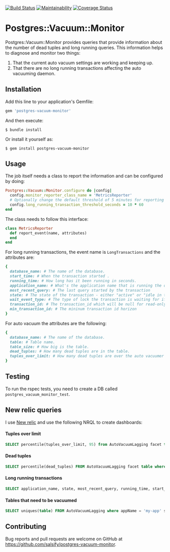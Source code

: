 [![Build Status](https://circleci.com/gh/salsify/postgres-vacuum-monitor.svg?style=svg)](https://circleci.com/gh/salsify/postgres-vacuum-monitor)
[![Maintainability](https://api.codeclimate.com/v1/badges/9ced178ca8fee231a935/maintainability)](https://codeclimate.com/github/salsify/postgres-vacuum-monitor/maintainability)
[![Coverage Status](https://coveralls.io/repos/github/salsify/postgres-vacuum-monitor/badge.svg?branch=master)](https://coveralls.io/github/salsify/postgres-vacuum-monitor?branch=master)


# Postgres::Vacuum::Monitor

Postgres::Vacuum::Monitor provides queries that provide information about the number of dead tuples and long running queries.
This information helps to diagnose and monitor two things: 
1) That the current auto vacuum settings are working and keeping up.
2) That there are no long running transactions affecting the auto vacuuming daemon.

## Installation

Add this line to your application's Gemfile:

```ruby
gem 'postgres-vacuum-monitor'
```

And then execute:

    $ bundle install

Or install it yourself as:

    $ gem install postgres-vacuum-monitor

## Usage

The job itself needs a class to report the information and can be configured by doing:

```ruby
Postgres::Vacuum::Monitor.configure do |config|
  config.monitor_reporter_class_name = 'MetricsReporter'
  # Optionally change the default threshold of 5 minutes for reporting long running transactions
  config.long_running_transaction_threshold_seconds = 10 * 60  
end
```

The class needs to follow this interface:
```ruby
class MetricsReporter
  def report_event(name, attributes)
  end
end
```

For long running transactions, the event name is `LongTransactions` and the attributes are: 
```ruby 
{
  database_name: # The name of the database.
  start_time: # When the transaction started .
  running_time: # How long has it been running in seconds.
  application_name: # What's the application name that is running the query.
  most_recent_query: # The last query started by the transaction
  state: # The state of the transaction - either "active" or "idle in transaction"
  wait_event_type: # The type of lock the transaction is waiting for if applicable
  transaction_id: # The transaction_id which will be null for read-only transactions
  min_transaction_id: # The mininum transaction id horizon
}
```

For auto vacuum the attributes are the following:

```ruby 
{
  database_name: # The name of the database.
  table: # Table name.
  table_size: # How big is the table.
  dead_tuples: # How many dead tuples are in the table.
  tuples_over_limit: # How many dead tuples are over the auto vacuumer threshold.
}
```

## Testing

To run the rspec tests, you need to create a DB called `postgres_vacuum_monitor_test`.

## New relic queries

I use [New relic](https://rpm.newrelic.com) and use the following NRQL to create dashboards:

#### Tuples over limit
```SQL
SELECT percentile(tuples_over_limit, 95) from AutoVacuumLagging facet table where appName = 'my-app' TIMESERIES 30 minutes since 1 day ago
```

#### Dead tuples
```SQL
SELECT percentile(dead_tuples) FROM AutoVacuumLagging facet table where appName = 'my-app' SINCE 1 DAY AGO TIMESERIES
```     
#### Long running transactions
```SQL
SELECT application_name, state, most_recent_query, running_time, start_time FROM LongTransactions
```

#### Tables that need to be vacuumed
```SQL
SELECT uniques(table) FROM AutoVacuumLagging where appName = 'my-app' since 30 minutes ago
```

## Contributing

Bug reports and pull requests are welcome on GitHub at https://github.com/salsify/postgres-vacuum-monitor.
